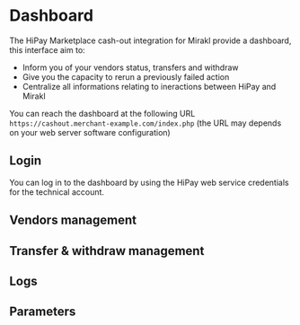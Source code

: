 # Dashboard

The HiPay Marketplace cash-out integration for Mirakl provide a dashboard, this interface aim to:

- Inform you of your vendors status, transfers and withdraw
- Give you the capacity to rerun a previously failed action
- Centralize all informations relating to ineractions between HiPay and Mirakl

You can reach the dashboard at the following URL `https://cashout.merchant-example.com/index.php` (the URL may depends on your web server software configuration)

## Login

You can log in to the dashboard by using the HiPay web service credentials for the technical account.

## Vendors management


## Transfer & withdraw management

## Logs

## Parameters

